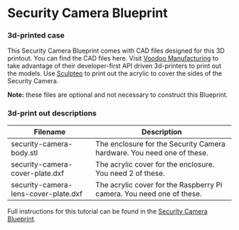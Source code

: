 # Security Camera Blueprint
### 3d-printed case
This Security Camera Blueprint comes with CAD files designed for this 3D printout. You can find the CAD files here. Visit [Voodoo Manufacturing](https://voodoomfg.com/) to take advantage of their developer-first API driven 3d-printers to print out the models. Use [Sculpteo](http://sculpteo.com/) to print out the acrylic to cover the sides of the Security Camera.

**Note:** these files are optional and not necessary to construct this Blueprint.

### 3d-print out descriptions

| Filename                             | Description                                                            |
|--------------------------------------|------------------------------------------------------------------------|
| security-camera-body.stl             | The enclosure for the Security Camera hardware. You need one of these. |
| security-camera-cover-plate.dxf      | The acrylic cover for the enclosure. You need 2 of these.              |
| security-camera-lens-cover-plate.dxf | The acrylic cover for the Raspberry Pi camera. You need one of these.  |

Full instructions for this tutorial can be found in the [Security Camera Blueprint](https://www.twilio.com/wireless/blueprints/security-camera/).
